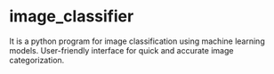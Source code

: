 # image_classifier
It is a python program for image classification using machine learning models. User-friendly interface for quick and accurate image categorization.
